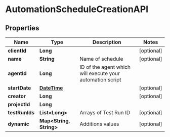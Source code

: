 
# AutomationScheduleCreationAPI

## Properties
Name | Type | Description | Notes
------------ | ------------- | ------------- | -------------
**clientId** | **Long** |  |  [optional]
**name** | **String** | Name of schedule |  [optional]
**agentId** | **Long** | ID of the agent which will execute your automation script | 
**startDate** | [**DateTime**](DateTime.md) |  |  [optional]
**creator** | **Long** |  |  [optional]
**projectId** | **Long** |  | 
**testRunIds** | **List&lt;Long&gt;** | Arrays of Test Run ID |  [optional]
**dynamic** | **Map&lt;String, String&gt;** | Additions values |  [optional]



